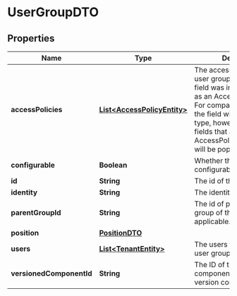 # UserGroupDTO

## Properties
Name | Type | Description | Notes
------------ | ------------- | ------------- | -------------
**accessPolicies** | [**List&lt;AccessPolicyEntity&gt;**](AccessPolicyEntity.md) | The access policies this user group belongs to. This field was incorrectly defined as an AccessPolicyEntity. For compatibility reasons the field will remain of this type, however only the fields that are present in the AccessPolicySummaryEntity will be populated here. |  [optional]
**configurable** | **Boolean** | Whether this tenant is configurable. |  [optional]
**id** | **String** | The id of the component. |  [optional]
**identity** | **String** | The identity of the tenant. |  [optional]
**parentGroupId** | **String** | The id of parent process group of this component if applicable. |  [optional]
**position** | [**PositionDTO**](PositionDTO.md) |  |  [optional]
**users** | [**List&lt;TenantEntity&gt;**](TenantEntity.md) | The users that belong to the user group. |  [optional]
**versionedComponentId** | **String** | The ID of the corresponding component that is under version control |  [optional]
